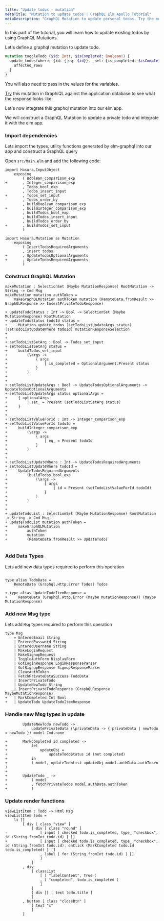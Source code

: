 ```yaml
---
title: "Update todos - mutation"
metaTitle: "Mutation to update todos | GraphQL Elm Apollo Tutorial"
metaDescription: "GraphQL Mutation to update personal todos. Try the mutation in GraphiQL, passing the Authorization token to get authenticated results."
---
```


In this part of the tutorial, you will learn how to update existing todos by using GraphQL Mutations.

Let's define a graphql mutation to update todo.

```graphql
mutation toggleTodo ($id: Int!, $isCompleted: Boolean!) {
  update_todos(where: {id: {_eq: $id}}, _set: {is_completed: $isCompleted}) {
    affected_rows
  }
}
```

You will also need to pass in the values for the variables.

[Try](https://learn.hasura.io/graphql/graphiql?tutorial=react-native) this mutation in GraphiQL against the application database to see what the response looks like.

Let's now integrate this graphql mutation into our elm app.

We will construct a GraphQL Mutation to update a private todo and integrate it with the elm app.


### Import dependencies

Lets import the types, utility functions generated by elm-graphql into our app and construct a GraphQL query

Open `src/Main.elm` and add the following code:

<GithubLink link="https://github.com/hasura/graphql-engine/blob/master/community/learn/graphql-tutorials/tutorials/elm/app-final/src/Main.elm" text="src/Main.elm" />


```
import Hasura.InputObject
    exposing
        ( Boolean_comparison_exp
+       , Integer_comparison_exp
        , Todos_bool_exp
        , Todos_insert_input
+       , Todos_set_input
        , Todos_order_by
        , buildBoolean_comparison_exp
+       , buildInteger_comparison_exp
        , buildTodos_bool_exp
        , buildTodos_insert_input
        , buildTodos_order_by
+       , buildTodos_set_input
        )

import Hasura.Mutation as Mutation
    exposing
        ( InsertTodosRequiredArguments
        , insert_todos
+       , UpdateTodosOptionalArguments
+       , UpdateTodosRequiredArguments
        )

```

### Construct GraphQL Mutation

```
makeMutation : SelectionSet (Maybe MutationResponse) RootMutation -> String -> Cmd Msg
makeMutation mutation authToken =
    makeGraphQLMutation authToken mutation (RemoteData.fromResult >> GraphQLResponse >> InsertPrivateTodoResponse)

+ updateTodoStatus : Int -> Bool -> SelectionSet (Maybe MutationResponse) RootMutation
+ updateTodoStatus todoId status =
+     Mutation.update_todos (setTodoListUpdateArgs status) (setTodoListUpdateWhere todoId) mutationResponseSelection
+ 
+ 
+ setTodoListSetArg : Bool -> Todos_set_input
+ setTodoListSetArg status =
+     buildTodos_set_input
+         (\args ->
+             { args
+                 | is_completed = OptionalArgument.Present status
+             }
+         )
+ 
+ 
+ setTodoListUpdateArgs : Bool -> UpdateTodosOptionalArguments -> UpdateTodosOptionalArguments
+ setTodoListUpdateArgs status optionalArgs =
+     { optionalArgs
+         | set_ = Present (setTodoListSetArg status)
+     }
+ 
+ 
+ setTodoListValueForId : Int -> Integer_comparison_exp
+ setTodoListValueForId todoId =
+     buildInteger_comparison_exp
+         (\args ->
+             { args
+                 | eq_ = Present todoId
+             }
+         )
+ 
+ 
+ setTodoListUpdateWhere : Int -> UpdateTodosRequiredArguments
+ setTodoListUpdateWhere todoId =
+     UpdateTodosRequiredArguments
+         (buildTodos_bool_exp
+             (\args ->
+                 { args
+                     | id = Present (setTodoListValueForId todoId)
+                 }
+             )
+         )
+ 
+ 
+ updateTodoList : SelectionSet (Maybe MutationResponse) RootMutation -> String -> Cmd Msg
+ updateTodoList mutation authToken =
+     makeGraphQLMutation
+         authToken
+         mutation
+         (RemoteData.fromResult >> UpdateTodo)


```

### Add Data Types

Lets add new data types required to perform this operation

```

type alias TodoData =
    RemoteData (Graphql.Http.Error Todos) Todos

+ type alias UpdateTodoItemResponse =
+     RemoteData (Graphql.Http.Error (Maybe MutationResponse)) (Maybe MutationResponse)

```


### Add new Msg type

Lets add `Msg` types required to perform this operation

```
type Msg
    = EnteredEmail String
    | EnteredPassword String
    | EnteredUsername String
    | MakeLoginRequest
    | MakeSignupRequest
    | ToggleAuthForm DisplayForm
    | GotLoginResponse LoginResponseParser
    | GotSignupResponse SignupResponseParser
    | ClearAuthToken
    | FetchPrivateDataSuccess TodoData
    | InsertPrivateTodo
    | UpdateNewTodo String
    | InsertPrivateTodoResponse (GraphQLResponse MaybeMutationResponse)
+   | MarkCompleted Int Bool
+   | UpdateTodo UpdateTodoItemResponse
```


### Handle new Msg types in update

```
        UpdateNewTodo newTodo ->
            updatePrivateData (\privateData -> { privateData | newTodo = newTodo }) model Cmd.none

+       MarkCompleted id completed ->
+           let
+               updateObj =
+                   updateTodoStatus id (not completed)
+           in
+           ( model, updateTodoList updateObj model.authData.authToken )
+
+       UpdateTodo _ ->
+           ( model
+           , fetchPrivateTodos model.authData.authToken
+           )

```


### Update render functions


```
viewListItem : Todo -> Html Msg
viewListItem todo =
    li []
        [ div [ class "view" ]
            [ div [ class "round" ]
-               [ input [ checked todo.is_completed, type_ "checkbox", id (String.fromInt todo.id) ] []
+               [ input [ checked todo.is_completed, type_ "checkbox", id (String.fromInt todo.id), onClick (MarkCompleted todo.id todo.is_completed) ] []
                , label [ for (String.fromInt todo.id) ] []
                ]
            ]
        , div
            [ classList
                [ ( "labelContent", True )
                , ( "completed", todo.is_completed )
                ]
            ]
            [ div [] [ text todo.title ]
            ]
        , button [ class "closeBtn" ]
            [ text "x"
            ]
        ]
```
